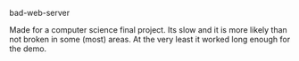 bad-web-server

Made for a computer science final project. Its slow and it is more likely than not broken in some (most) areas. At the very least it worked long enough for the demo.